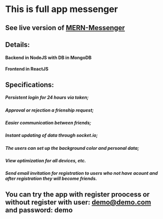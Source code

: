 # This is full app messenger

## See live version of [MERN-Messenger](https://mern-messenger.herokuapp.com/)

## Details:

#### Backend in NodeJS with DB in MongoDB

#### Frontend in ReactJS

## Specifications:

##### Persistent login for 24 hours via token;

##### Approval or rejection a frienship request;

##### Easier communication between friends;

##### Instant updating of data through socket.io;

##### The users can set up the background color and personal data;

##### View optimization for all devices, etc.

##### Send email invitation for registration to users who not have acount and after registration they will become friends.

## You can try the app with register proocess or without register with user: demo@demo.com and password: demo
